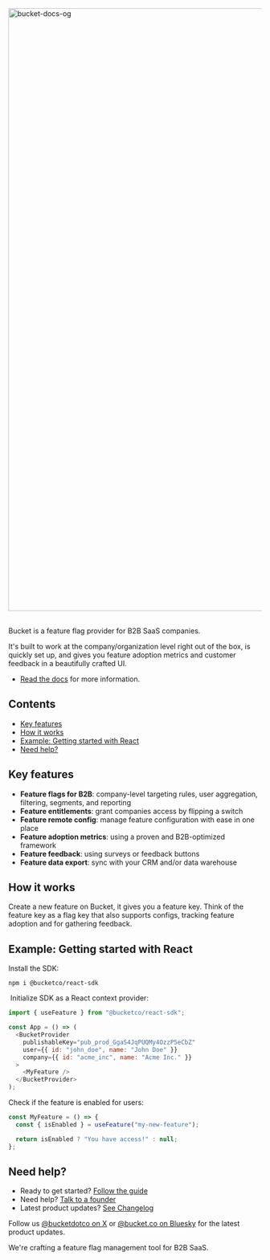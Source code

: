 <img width="1200" alt="bucket-docs-og" src="https://412612722-files.gitbook.io/~/files/v0/b/gitbook-x-prod.appspot.com/o/organizations%2FDu9vflR1aVGOJElT6Sip%2Fsites%2Fsite_RVvaB%2Fsocialpreview%2FoaAncFA4GjpEXHjoLIZW%2FDocs%20OG.jpg?alt=media&token=78e0426b-1efa-43d0-8a72-0e453dc9cf83" />

<br> Bucket is a feature flag provider for B2B SaaS companies. 

It's built to work at the company/organization level right out of the box, is quickly set up, and gives you feature adoption metrics and customer feedback in a beautifully crafted UI.

- [Read the docs](https://docs.bucket.co) for more information.

## Contents

- [Key features](#key-features)
- [How it works](#how-it-works)
- [Example: Getting started with React](#example-getting-started-with-react)
- [Need help?](#need-help)

## Key features

- **Feature flags for B2B**: company-level targeting rules, user aggregation, filtering, segments, and reporting‍
- **Feature entitlements**: grant companies access by flipping a switch
- **Feature remote config**: manage feature configuration with ease in one place
- **Feature adoption metrics**: using a proven and B2B-optimized framework
- **Feature feedback**: using surveys or feedback buttons
- **Feature data export**: sync with your CRM and/or data warehouse

## How it works

Create a new feature on Bucket, it gives you a feature key. Think of the feature key as a flag key that also supports configs, tracking feature adoption and for gathering feedback.

## Example: Getting started with React

Install the SDK:
```
‍npm i @bucketco/react-sdk
```
‍
‍Initialize SDK as a React context provider:
```javascript
import { useFeature } from "@bucketco/react-sdk";

const App = () => (
  <BucketProvider
    publishableKey="pub_prod_GgaS4JqPUQMy4OzzP5eCbZ"
    user={{ id: "john_doe", name: "John Doe" }}
    company={{ id: "acme_inc", name: "Acme Inc." }}
  >
    <MyFeature />
  </BucketProvider>
);
```

Check if the feature is enabled for users:
```javascript
const MyFeature = () => {
  const { isEnabled } = useFeature("my-new-feature");

  return isEnabled ? "You have access!" : null;
};
```

## Need help?

- Ready to get started? [Follow the guide](https://docs.bucket.co/introduction/getting-started)
- Need help? [Talk to a founder](https://bucket.co/contact)
- Latest product updates? [See Changelog](https://bucket.co/changelog)

Follow us [@bucketdotco on X](https://x.com/bucketdotco) or [@bucket.co on Bluesky](https://bsky.app/profile/bucket.co) for the latest product updates.

We're crafting a feature flag management tool for B2B SaaS.
